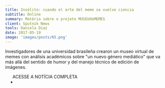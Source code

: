 ```yaml
---
title: Insólito: cuando el arte del meme se vuelve ciencia
subtitle: Online
summary: Matéria sobre o projeto MUSEUdeMEMES
client: Sputnik News
tools: Daniela Díaz
date: 2017-05-19
image: 'images/posts/65.png'
---
```


Investigadores de una universidad brasileña crearon un museo virtual de memes con análisis académicos sobre "un nuevo género mediático" que va más allá del sentido de humor y del manejo técnico de edición de imágenes.

<div class="post__share"><ul class="share__list list-reset">ACESSE A NOTÍCIA COMPLETA<li class="share__item" style="margin-left: 10px"><a class="share__link share__facebook" style="background: #fa5657" href="https://sputniknews.lat/20170519/museo-memes-brasil-1069296373.html" 
onclick=window.open(this.href, 'pop-up', 'left=20,top=20,width=500,height=500,toolbar=1,resizable=0'); return false;" title="Link" rel="nofollow"><i class="fa-solid fa-link"></i></a></li></ul></div>
<!-- <div class="gallery-box"><div class="gallery"><img src="/clipping/images/example-1.jpg" loading="lazy" alt="Project"><img src="/clipping/images/example-2.jpg" loading="lazy" alt="Project"></div><em>Gallery / <a href="https://www.freepik.com/" target="_blank">Freepic</a></em></div> -->

